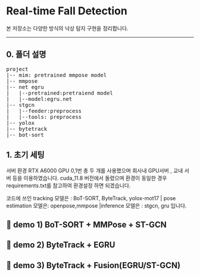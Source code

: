 # Real-time Fall Detection

본 저장소는 다양한 방식의 낙상 탐지 구현을 정리합니다.

------------------------------------------
## 0. 폴더 설명
<pre>
project
|-- mim: pretrained mmpose model
|-- mmpose
|-- net egru
|   |--pretrained:pretraiend model
|   |--model:egru.net
|-- stgcn
|   |--feeder:preprocess
|   |--tools: preprocess 
|-- yolox
|-- bytetrack
|-- bot-sort
</pre>

## 1. 초기 세팅 
서버 환경 RTX A6000 GPU 0,1번 총 두 개를 사용했으며 회사내 GPU서버 , 교내 서버 등을 이용하였습니다.
cuda_11.8 버전에서 돌렸으며 환경이 동일한 경우 requirements.txt를 참고하여 환경설정 하면 되겠습니다.

코드에 쓰인 tracking 모델은 : BoT-SORT, ByteTrack, yolox-mot17 | pose estimation 모델은: openpose,mmpose |inference 모델은 : stgcn, gru 입니다.






## 🚀 demo 1) BoT-SORT + MMPose + ST-GCN

## 🚀 demo 2) ByteTrack + EGRU

## 🚀 demo 3) ByteTrack + Fusion(EGRU/ST-GCN)


